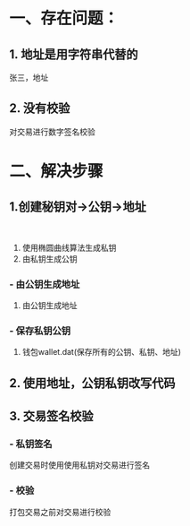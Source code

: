 # 一、存在问题：

## 1. 地址是用字符串代替的

张三，地址

## 2. 没有校验

对交易进行数字签名校验



# 二、解决步骤

## 1.创建秘钥对->公钥->地址

​	

1. 使用椭圆曲线算法生成私钥
2. 由私钥生成公钥

### - 由公钥生成地址

1. 由公钥生成地址

### - 保存私钥公钥

1. 钱包wallet.dat(保存所有的公钥、私钥、地址)



## 2. 使用地址，公钥私钥改写代码




## 3. 交易签名校验

### - 私钥签名

创建交易时使用使用私钥对交易进行签名

### - 校验

打包交易之前对交易进行校验

